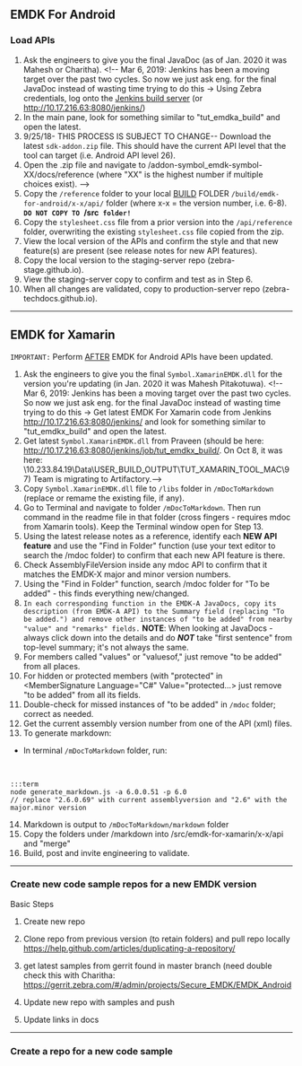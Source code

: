

## EMDK For Android

### Load APIs
1. Ask the engineers to give you the final JavaDoc (as of Jan. 2020 it was Mahesh or Charitha). <!-- Mar 6, 2019: Jenkins has been a moving target over the past two cycles. So now we just ask eng. for the final JavaDoc instead of wasting time trying to do this -> Using Zebra credentials, log onto the [Jenkins build server](http://10.17.216.63:8080/jenkins/job/TUT_Build_EMDKA/) (or http://10.17.216.63:8080/jenkins/)
2. In the main pane, look for something similar to "tut_emdka_build" and open the latest.
3. 9/25/18- THIS PROCESS IS SUBJECT TO CHANGE-- Download the latest `sdk-addon.zip` file. This should have the current API level that the tool can target (i.e. Android API level 26). 
4. Open the .zip file and navigate to /addon-symbol_emdk-symbol-XX/docs/reference (where "XX" is the highest number if multiple choices exist).  -->
5. Copy the `/reference` folder to your local <u>BUILD</u> FOLDER `/build/emdk-for-android/x-x/api/` folder (where x-x = the version number, i.e. 6-8). **`DO NOT COPY TO `/src` folder!`** 
6. Copy the `stylesheet.css` file from a prior version into the `/api/reference` folder, overwriting the existing `stylesheet.css` file copied from the zip. 
7. View the local version of the APIs and confirm the style and that new feature(s) are present (see release notes for new API features).
8. Copy the local version to the staging-server repo (zebra-stage.github.io).
9. View the staging-server copy to confirm and test as in Step 6.
10. When all changes are validated, copy to production-server repo (zebra-techdocs.github.io).

-----

## EMDK for Xamarin

`IMPORTANT:` Perform <u>AFTER</u> EMDK for Android APIs have been updated.  

1. Ask the engineers to give you the final `Symbol.XamarinEMDK.dll` for the version you're updating (in Jan. 2020 it was Mahesh Pitakotuwa). <!-- Mar 6, 2019: Jenkins has been a moving target over the past two cycles. So now we just ask eng. for the final JavaDoc instead of wasting time trying to do this -> Get latest EMDK For Xamarin code from Jenkins  http://10.17.216.63:8080/jenkins/ and look for something similar to "tut_emdkx_build" and open the latest. 
2. Get latest `Symbol.XamarinEMDK.dll` from Praveen (should be here: http://10.17.216.63:8080/jenkins/job/tut_emdkx_build/. On Oct 8, it was here: \\10.233.84.19\Data\USER_BUILD_OUTPUT\TUT_XAMARIN_TOOL_MAC\97) Team is migrating to Artifactory.-->
3. Copy `Symbol.XamarinEMDK.dll` file to `/libs` folder in `/mDocToMarkdown` (replace or remame the existing file, if any).
4. Go to Terminal and navigate to folder `/mDocToMarkdown`. Then run command in the readme file in that folder (cross fingers - requires mdoc from Xamarin tools). Keep the Terminal window open for Step 13. 
5. Using the latest release notes as a reference, identify each **NEW API feature** and use the "Find in Folder" function (use your text editor to search the /mdoc folder) to confirm that each new API feature is there. 
6. Check AssemblyFileVersion inside any mdoc API to confirm that it matches the EMDK-X major and minor version numbers. 
7. Using the "Find in Folder" function, search /mdoc folder for "To be added" - this finds everything new/changed. 
8. `In each corresponding function in the EMDK-A JavaDocs, copy its description (from EMDK-A API) to the Summary field (replacing "To be added.") and remove other instances of "to be added" from nearby "value" and "remarks" fields.` **NOTE**: When looking at JavaDocs - always click down into the details and do ***NOT*** take "first sentence" from top-level summary; it's not always the same. 
9. For members called "values" or "valuesof," just remove "to be added" from all places. 
10. For hidden or protected members (with "protected" in <MemberSignature Language="C#" Value="protected...> just remove "to be added" from all its fields. 
11. Double-check for missed instances of "to be added" in `/mdoc` folder; correct as needed. 
12. Get the current assembly version number from one of the API (xml) files. 
13. To generate markdown: 
   * In terminal `/mDocToMarkdown` folder, run: <br>
<br>

   	:::term
   	node generate_markdown.js -a 6.0.0.51 -p 6.0
   	// replace "2.6.0.69" with current assemblyversion and "2.6" with the major.minor version

14. Markdown is output to `/mDocToMarkdown/markdown` folder
15. Copy the folders under /markdown into /src/emdk-for-xamarin/x-x/api and "merge"
16. Build, post and invite engineering to validate. 

-----

### Create new code sample repos for a new EMDK version

Basic Steps
1) Create new repo
2) Clone repo from previous version (to retain folders) and pull repo locally https://help.github.com/articles/duplicating-a-repository/
3) get latest samples from gerrit  found in master branch (need double check this with Charitha:
https://gerrit.zebra.com/#/admin/projects/Secure_EMDK/EMDK_Android

4) Update new repo with samples and push

5) Update links in docs

-----

### Create a repo for a new code sample




